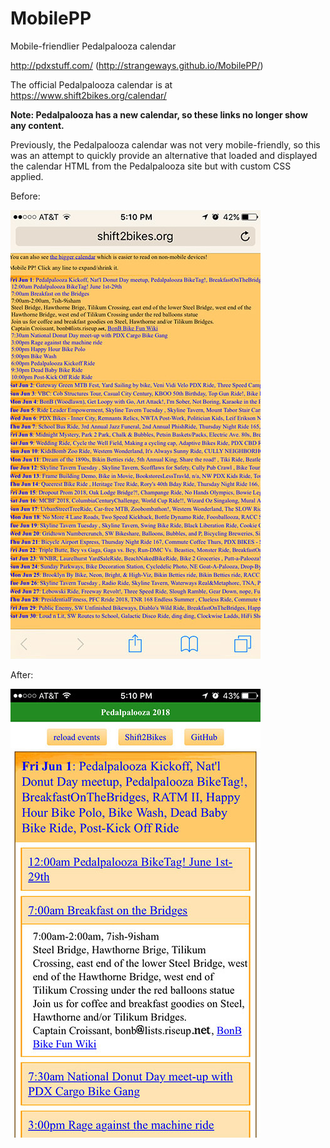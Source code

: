 # MobilePP

Mobile-friendlier Pedalpalooza calendar

http://pdxstuff.com/ (http://strangeways.github.io/MobilePP/)

The official Pedalpalooza calendar is at https://www.shift2bikes.org/calendar/

**Note: Pedalpalooza has a new calendar, so these links no longer show any content.**

Previously, the Pedalpalooza calendar was not very mobile-friendly, so this was an attempt to quickly provide an alternative that loaded and displayed the calendar HTML from the Pedalpalooza site but with custom CSS applied.

Before:

![Before](./pp-orig.jpg)

After:

![After](./pp-new.jpg)
